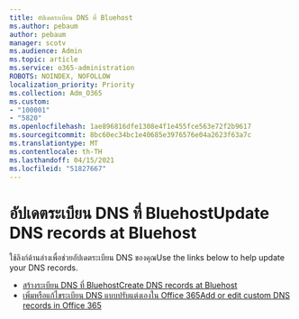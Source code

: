 ```yaml
---
title: อัปเดตระเบียน DNS ที่ Bluehost
ms.author: pebaum
author: pebaum
manager: scotv
ms.audience: Admin
ms.topic: article
ms.service: o365-administration
ROBOTS: NOINDEX, NOFOLLOW
localization_priority: Priority
ms.collection: Adm_O365
ms.custom:
- "100001"
- "5820"
ms.openlocfilehash: 1ae896816dfe1308e4f1e455fce563e72f2b9617
ms.sourcegitcommit: 8bc60ec34bc1e40685e3976576e04a2623f63a7c
ms.translationtype: MT
ms.contentlocale: th-TH
ms.lasthandoff: 04/15/2021
ms.locfileid: "51827667"
---
```

# <a name="update-dns-records-at-bluehost"></a><span data-ttu-id="725df-102">อัปเดตระเบียน DNS ที่ Bluehost</span><span class="sxs-lookup"><span data-stu-id="725df-102">Update DNS records at Bluehost</span></span>

<span data-ttu-id="725df-103">ใช้ลิงก์ด้านล่างเพื่อช่วยอัปเดตระเบียน DNS ของคุณ</span><span class="sxs-lookup"><span data-stu-id="725df-103">Use the links below to help update your DNS records.</span></span>

- [<span data-ttu-id="725df-104">สร้างระเบียน DNS ที่ Bluehost</span><span class="sxs-lookup"><span data-stu-id="725df-104">Create DNS records at Bluehost</span></span>](https://docs.microsoft.com/microsoft-365/admin/dns/create-dns-records-at-bluehost?view=o365-worldwide)
- [<span data-ttu-id="725df-105">เพิ่มหรือแก้ไขระเบียน DNS แบบปรับแต่งเองใน Office 365</span><span class="sxs-lookup"><span data-stu-id="725df-105">Add or edit custom DNS records in Office 365</span></span>](https://docs.microsoft.com/microsoft-365/admin/setup/add-domain#add-or-edit-custom-dns-records)